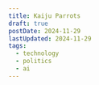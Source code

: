 ```yaml
---
title: Kaiju Parrots
draft: true
postDate: 2024-11-29
lastUpdated: 2024-11-29
tags:
  - technology
  - politics
  - ai
---
```

